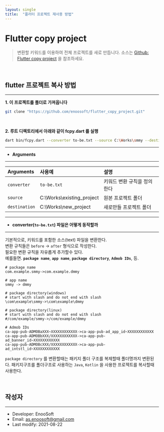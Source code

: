 ```yaml
---
layout: single
title:  "플러터 프로젝트 재사용 방법"
---
```

# Flutter copy project

>변환할 키워드를 이용하여 전체 프로젝트를 새로 만듭니다. 소스는 [Github: Flutter copy project](https://github.com/enoosoft/flutter_copy_project) 을 참조하세요.
<br>

## flutter 프로젝트 복사 방법
---
**1. 이 프로젝트를 폴더로 가져옵니다**
```bash
git clone "https://github.com/enoosoft/flutter_copy_project.git"
```
<br>

**2. 루트 디렉토리에서 아래와 같이 fcpy.dart 를 실행**
```bash
dart bin/fcpy.dart --converter to-be.txt --source C:\Works\smmy --destination C:\Works\dmmy
```
---
 - **Arguments**  

---
|Arguments|사용예|설명|
|:---|:---|:---|
|`converter`|`to-be.txt`|키워드 변환 규칙을 정의한다|
|`source`|C:\Works\existing_project|원본 프로젝트 폴더|
|`destination`|C:\Works\new_project|새로만들 프로젝트 폴더|  
---

- **converter(`to-be.txt`) 파일은 어떻게 동작할까**
***
기본적으로, 키워드를 포함한 소스(text) 파일을 변환한다.<br> 
변환 규칙들은 `before` -> `after` 형식으로 작성한다.<br>
필요한 변환 규칙을 자유롭게 추가할수 있다.<br> 
예를들면. **`package name`**, **`app name`**, **`package directory`**, **`Admob IDs`**, 등.

```
# package name
com.example.smmy->com.example.dmmy

# app name
smmy -> dmmy

# package directory(windows) 
# start with slash and do not end with slash  
\com\example\smmy->\com\example\dmmy

# package directory(linux) 
# start with slash and do not end with slash
#/com/example/smmy->/com/example/dmmy

# Admob IDs
ca-app-pub-ADMOBaXXX~XXXXXXXXXXXX->ca-app-pub-ad_app_id~XXXXXXXXXXXX
ca-app-pub-ADMOBbXXX/XXXXXXXXXXXX->ca-app-pub-ad_banner_id~XXXXXXXXXXXX
ca-app-pub-ADMOBcXXX/XXXXXXXXXXXX->ca-app-pub-ad_intstl_id~XXXXXXXXXXXX
```
`package directory` 를 변환할때는 패키지 폴더 구조를 복제할때 폴더명까지 변환된다. 패키지구조를 폴더구조로 사용하는 `Java`, `Kotlin` 을 사용한 프로젝트를 복사할때 사용한다.

<br>


## 작성자
---

* Developer: EnooSoft
* Email: [as.enoosoft@gmail.com](mailto:as.enoosoft@gmail.com)
* Last modify: 2021-08-22